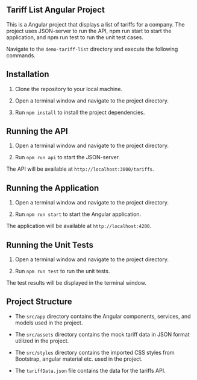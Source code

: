## Tariff List Angular Project

This is a Angular project that displays a list of tariffs for a company. The project uses JSON-server to run the API, npm run start to start the application, and npm run test to run the unit test cases.

Navigate to the `demo-tariff-list` directory and execute the following commands.

## Installation

1. Clone the repository to your local machine.

2. Open a terminal window and navigate to the project directory.

3. Run `npm install` to install the project dependencies.

## Running the API

1. Open a terminal window and navigate to the project directory.

2. Run `npm run api` to start the JSON-server.

The API will be available at `http://localhost:3000/tariffs`.

## Running the Application

1. Open a terminal window and navigate to the project directory.

2. Run `npm run start` to start the Angular application.

The application will be available at `http://localhost:4200`.

## Running the Unit Tests

1. Open a terminal window and navigate to the project directory.

2. Run `npm run test` to run the unit tests.

The test results will be displayed in the terminal window.

## Project Structure

- The `src/app` directory contains the Angular components, services, and models used in the project.

- The `src/assets` directory contains the mock tariff data in JSON format utilized in the project.

- The `src/styles` directory contains the imported CSS styles from Bootstrap, angular material etc. used in the project.

- The `tariffData.json` file contains the data for the tariffs API.